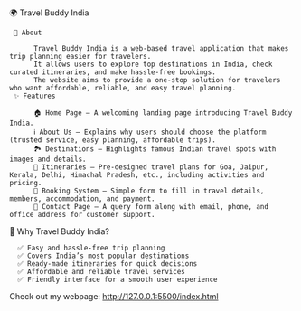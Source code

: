 🌍 Travel Buddy India

     📖 About
     
          Travel Buddy India is a web-based travel application that makes trip planning easier for travelers.
          It allows users to explore top destinations in India, check curated itineraries, and make hassle-free bookings.
          The website aims to provide a one-stop solution for travelers who want affordable, reliable, and easy travel planning.
     ✨ Features

          🏠 Home Page – A welcoming landing page introducing Travel Buddy India.
          ℹ️ About Us – Explains why users should choose the platform (trusted service, easy planning, affordable trips).
          🏞️ Destinations – Highlights famous Indian travel spots with images and details.
          📅 Itineraries – Pre-designed travel plans for Goa, Jaipur, Kerala, Delhi, Himachal Pradesh, etc., including activities and pricing.
          📝 Booking System – Simple form to fill in travel details, members, accommodation, and payment.
          📩 Contact Page – A query form along with email, phone, and office address for customer support.

🎯 Why Travel Buddy India?

      ✅ Easy and hassle-free trip planning
      ✅ Covers India’s most popular destinations
      ✅ Ready-made itineraries for quick decisions
      ✅ Affordable and reliable travel services
      ✅ Friendly interface for a smooth user experience

 Check out my webpage: http://127.0.0.1:5500/index.html
